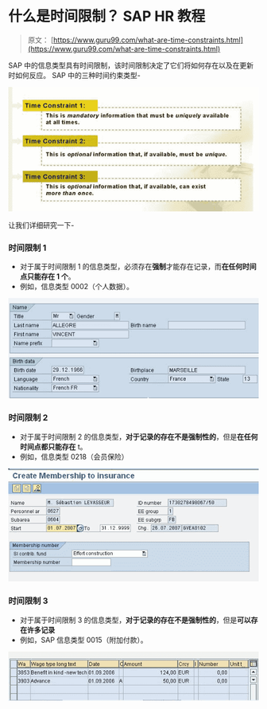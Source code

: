 # 什么是时间限制？ SAP HR 教程

> 原文： [https://www.guru99.com/what-are-time-constraints.html](https://www.guru99.com/what-are-time-constraints.html)

SAP 中的信息类型具有时间限制，该时间限制决定了它们将如何存在以及在更新时如何反应。 SAP 中的三种时间约束类型-

![](img/11e24d4b845e01cbc19a2dd16185d07c.png "sap-time-constraints")

让我们详细研究一下-

### 时间限制 1

*   对于属于时间限制 1 的信息类型，必须存在**强制**才能存在记录，而**在任何时间点只能存在 1 个**。
*   例如，信息类型 0002（个人数据）。

![](img/a813c3e309e783883a1ac96d35a5c880.png "sap-time-constraints")

### 时间限制 2

*   对于属于时间限制 2 的信息类型，**对于记录的存在不是强制性的**，但是**在任何时间点都只能存在** t。
*   例如，信息类型 0218（会员保险）

[![](img/76f13681ea0f14c39f44c914181a56af.png "sap-time-constraints") ](/images/sap/2010/03/sap-time-constraints2.jpg) 

### 时间限制 3

*   对于属于时间限制 3 的信息类型，**对于记录的存在不是强制性的**，但是**可以存在许多记录**
*   例如，SAP 信息类型 0015（附加付款）。

![](img/625ae202118e4a41eeceabb8c0d2a9de.png "sap-time-constraints")